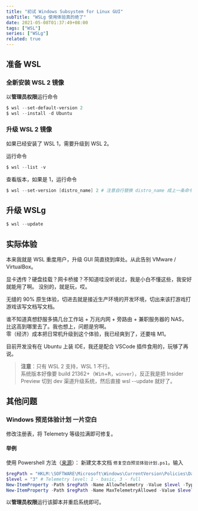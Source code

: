 ```yaml
---
title: "初试 Windows Subsystem for Linux GUI"
subTitle: "WSLg 使用体验真的绝了"
date: 2021-05-08T01:37:49+08:00
tags: ["WSL"]
series: ["WSLg"]
related: true
---
```


## 准备 WSL
### 全新安装 WSL 2 镜像
以**管理员权限**运行命令
```Powershell
$ wsl --set-default-version 2
$ wsl --install -d Ubuntu
```

### 升级 WSL 2 镜像
如果已经安装了 WSL 1，需要升级到 WSL 2。

运行命令
```Powershell
$ wsl --list -v
```

查看版本，如果是 1，运行命令
```Powershell
$ wsl --set-version [distro_name] 2 # 注意自行替换 distro_name 成上一条命令对应发行版的 NAME
```

## 升级 WSLg
```Powershell
$ wsl --update
```

## 实际体验
本来我就是 WSL 重度用户，升级 GUI 简直挠到痒处。从此告别 VMware / VirtualBox。  

显卡透传？硬盘挂载？网卡桥接？不知道哇没听说过，我是小白不懂这些，我安好就能用了啊。
没别的，就是玩，哎。  

无缝的 90% 原生体验，切进去就是接近生产环境的开发环境，切出来该打游戏打游戏该写文档写文档。  

谁不知道真想舒服多搞几台工作站 + 万兆内网 + 旁路由 + 兼职服务器的 NAS，比这高到哪里去了。我也想上，问题是穷啊。  
零（经济）成本把日常机升级到这个体验，我已经爽到了，还要啥 M1。  

目前开发没有在 Ubuntu 上装 IDE，我还是配合 VSCode 插件食用的，玩够了再说。  

> **注意**：只有 WSL 2 支持，WSL 1 不行。  
> 系统版本好像要 build 21362+（<kbd>Win</kbd>+<kbd>R</kbd>，`winver`），反正我是把 Insider Preview 切到 dev 渠道升级系统，然后直接 wsl --update 就好了。  

## 其他问题
### Windows 预览体验计划 一片空白
修改注册表，将 Telemetry 等级拉满即可修复。

#### 举例
使用 Powershell 方法（[来源](https://blog.csdn.net/weixin_49192027/article/details/114701895)）：
新建文本文档 `修复空白预览体验计划.ps1`，输入

```Powershell
$regPath = "HKLM:\SOFTWARE\Microsoft\Windows\CurrentVersion\Policies\DataCollection"
$level = "3" # Telemetry level: 1 - basic, 3 - full
New-ItemProperty -Path $regPath -Name AllowTelemetry -Value $level -Type Dword -Force
New-ItemProperty -Path $regPath -Name MaxTelemetryAllowed -Value $level -Type Dword -Force
```

以**管理员权限**运行该脚本并重启系统即可。  